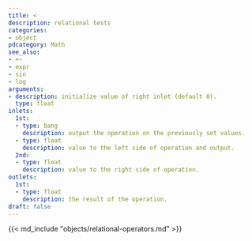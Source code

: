 ```yaml
---
title: <
description: relational tests
categories:
- object
pdcategory: Math
see_also:
- +~
- expr
- sin
- log
arguments:
- description: initialize value of right inlet (default 0).
  type: float
inlets:
  1st:
  - type: bang
    description: output the operation on the previously set values.
  - type: float
    description: value to the left side of operation and output.
  2nd:
  - type: float
    description: value to the right side of operation.
outlets:
  1st:
  - type: float
    description: the result of the operation.
draft: false
---
```

{{< md_include "objects/relational-operators.md" >}}